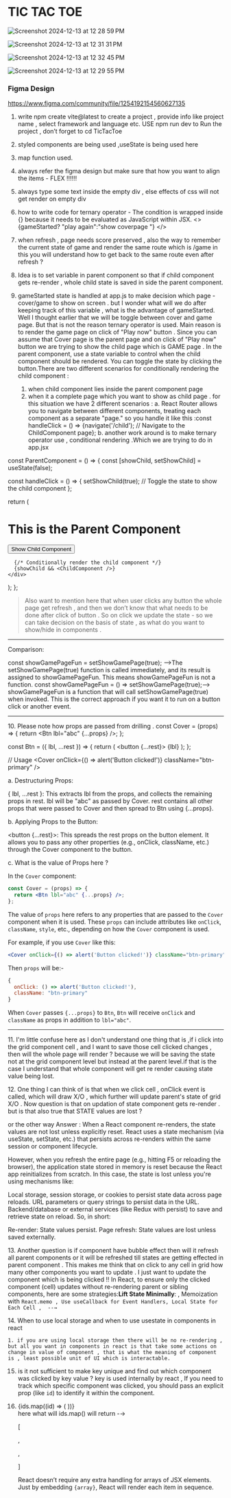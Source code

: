 # TIC TAC TOE

![Screenshot 2024-12-13 at 12 28 59 PM](https://github.com/user-attachments/assets/ca464dfc-8549-4f15-bf60-a4c2f150903f)

![Screenshot 2024-12-13 at 12 31 31 PM](https://github.com/user-attachments/assets/0e1b44bb-0650-4721-a883-4f1eef36fd8a)

![Screenshot 2024-12-13 at 12 32 45 PM](https://github.com/user-attachments/assets/cb01f5db-a486-4a07-8ef3-b9bc5b7424ed)

![Screenshot 2024-12-13 at 12 29 55 PM](https://github.com/user-attachments/assets/11fe567d-7287-422f-b7e0-a50fc58588ad)




### Figma Design

https://www.figma.com/community/file/1254192154560627135







1. write npm create vite@latest to create a project , provide info like project name , select framework and language etc. USE npm run dev to Run the project , don’t forget to cd TicTacToe
2. styled components are being used ,useState is being used here
3. map function used.
4. always refer the figma design but make sure that how you want to align the items - FLEX !!!!!!
5. always type some text inside the empty div , else effects of css will not get render on  empty div
6. how to write code for ternary operator - The condition is wrapped inside {} because it needs to be evaluated as JavaScript within JSX.
   <>
   {gameStarted?   "play again":"show coverpage "}
   </>
7. when refresh , page needs score preserved , also the way to remember the current state of game and render the same route which is /game
   in this you will understand how to get back to the same route even after refresh  ?
8. Idea is to set variable in parent component so that if child component gets re-render , whole child state is saved in side the parent component.
9. gameStarted state is handled at app.js to make decision which page - cover/game to show on screen . but I wonder what will we do after keeping track of this variable , what is the advantage of gameStarted.  Well I thought earlier that we will be toggle between cover and game page. But that is not the reason ternary operator is used. Main reason is to render the game page on click of "Play now" button . Since you can assume that Cover page is the parent page and on click of "Play now" button we are trying to show the child page which is GAME page . In the parent component, use a state variable to control when the child component should be rendered. You can toggle the state by clicking the button.There are two different scenarios for conditionally rendering the child component :

   
   1. when child component lies inside the parent component page
   2. when it a complete page which you want to show as child page . for this situation we have 2 different scenarios :
      a. React Router allows you to navigate between different components, treating each component as a separate "page."
      so you handle it like this :const handleClick = () => {navigate('/child'); // Navigate to the ChildComponent page};
      b. another work around is to make ternary operator use , conditional rendering .Which we are trying to do in app.jsx

const ParentComponent = () => {
const \[showChild, setShowChild\] = useState(false);

const handleClick = () => {
setShowChild(true); // Toggle the state to show the child component
};

return (
<div>
<h1>This is the Parent Component</h1>
<button onClick={handleClick}>Show Child Component</button>

```
  {/* Conditionally render the child component */}
  {showChild && <ChildComponent />}
</div>
```

);
};



> Also want to mention here that when user clicks any button the whole page get refresh , and then we don’t know that what needs to be done after click of button . So on click we update the state - so we can take decision on the basis of state , as what do you want to show/hide in components .






________________

Comparison:

const showGamePageFun = setShowGamePage(true);	-->The setShowGamePage(true) function is called immediately, and its result is assigned to showGamePageFun. This means showGamePageFun is not a function.
const showGamePageFun = () => setShowGamePage(true);-->	showGamePageFun is a function that will call setShowGamePage(true) when invoked. This is the correct approach if you want it to run on a button click or another event.








_________________


10\. Please note how props are passed from drilling .
const Cover = (props) => {
return <Btn lbl="abc" {...props} />;
};

const Btn = ({ lbl, ...rest }) => {
return (
<button {...rest}>
{lbl}
</button>
);
};

// Usage
<Cover onClick={() => alert('Button clicked!')} className="btn-primary" />

a. Destructuring Props:

{ lbl, ...rest }: This extracts lbl from the props, and collects the remaining props in rest.
lbl will be "abc" as passed by Cover.
rest contains all other props that were passed to Cover and then spread to Btn using {...props}.

b. Applying Props to the Button:

<button {...rest}>: This spreads the rest props on the button element. It allows you to pass any other properties (e.g., onClick, className, etc.) through the Cover component to the button.

c. What is the value of Props here ?

In the `Cover` component:

```jsx
const Cover = (props) => {
  return <Btn lbl="abc" {...props} />;
};
```

The value of `props` here refers to any properties that are passed to the `Cover` component when it is used. These `props` can include attributes like `onClick`, `className`, `style`, etc., depending on how the `Cover` component is used.

For example, if you use `Cover` like this:

```jsx
<Cover onClick={() => alert('Button clicked!')} className="btn-primary" />
```

Then `props` will be:-

```js
{
  onClick: () => alert('Button clicked!'),
  className: "btn-primary"
}
```

When `Cover` passes `{...props}` to `Btn`, `Btn` will receive `onClick` and `className` as props in addition to `lbl="abc"`.








________________


11\. I'm little confuse here as I don't understand one thing that is ,if i click into the grid component cell , and I want to save those cell clicked changes , then will the whole page will render ? because we will be saving the state not at the grid component level but instead at the parent level.if that is the case I understand that whole component will get re render causing state value being lost.


12\. One thing I can think of is that when we click cell , onClick event is called, which will draw X/O , which further will update parent's state of grid X/O . Now question is that on updation of state component gets re-render . but is that also true that STATE values are lost ?

or the other way
Answer :
When a React component re-renders, the state values are not lost unless explicitly reset. React uses a state mechanism (via useState, setState, etc.) that persists across re-renders within the same session or component lifecycle.

However, when you refresh the entire page (e.g., hitting F5 or reloading the browser), the application state stored in memory is reset because the React app reinitializes from scratch. In this case, the state is lost unless you're using mechanisms like:

Local storage, session storage, or cookies to persist state data across page reloads.
URL parameters or query strings to persist data in the URL.
Backend/database or external services (like Redux with persist) to save and retrieve state on reload.
So, in short:

Re-render: State values persist.
Page refresh: State values are lost unless saved externally.



13\. Another question is if component have bubble effect then will it refresh all parent components or it will be refreshed till states are getting effected in parent component . This makes me think that on click to any cell in grid how many other components you want to update . I just want to update the component which is being clicked !! In React, to ensure only the clicked component (cell) updates without re-rendering parent or sibling components, here are some strategies:**Lift State Minimally**: , Memoization with `React.memo , Use useCallback for Event Handlers, Local State for Each Cell ,  --→ `



14\. When to use  local storage and when to use usestate in components in react

```
1. if you are using local storage then there will be no re-rendering , but all you want in components in react is that take some actions on change in value of component , that is what the meaning of component is , least possible unit of UI which is interactable.
```


15. <MyComponent key={id} id={id} /> is it not sufficient to make key unique and find out which component was clicked by key value ? key is used internally by react , If you need to track which specific component was clicked, you should pass an explicit prop (like `id`) to identify it within the component.
16. <div> {ids.map((id) => ( <MyComponent key={id} id={id} onClick={handleClick} /> ))} </div> here what will ids.map() will return -→ 

    \[

     <MyComponent key={1} id={1} onClick={handleClick} />, 

    <MyComponent key={2} id={2} onClick={handleClick} />, 

    <MyComponent key={3} id={3} onClick={handleClick} /> 

    \]

    React doesn’t require any extra handling for arrays of JSX elements. Just by embedding `{array}`, React will render each item in sequence. 


